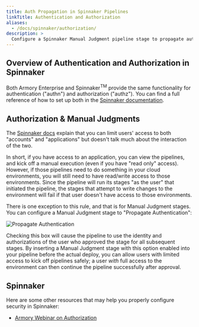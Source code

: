 ```yaml
---
title: Auth Propagation in Spinnaker Pipelines
linkTitle: Authentication and Authorization
aliases:
  - /docs/spinnaker/authorization/
description: >
  Configure a Spinnaker Manual Judgment pipeline stage to propagate authentication.
---
```



## Overview of Authentication and Authorization in Spinnaker

Both Armory Enterprise and Spinnaker<sup>TM</sup> provide the same functionality for authentication ("authn")
and authorization ("authz").  You can find a full reference of how to set up both in the [Spinnaker documentation](https://www.spinnaker.io/setup/security/#security).

## Authorization &amp; Manual Judgments

The [Spinnaker docs](https://www.spinnaker.io/setup/security/authorization/#restrictable-resources) explain that you can limit users' access to both
"accounts" and "applications" but doesn't talk much about the interaction of
the two.

In short, if you have access to an application, you can view the pipelines,
and kick off a manual execution (even if you have "read only" access).
However, if those pipelines need to do something in your cloud environments,
you will still need to have read/write access to those environments.  Since
the pipeline will run its stages "as the user" that initiated the pipeline,
the stages that attempt to write changes to the environment will fail if that
user doesn't have access to those environments.

There is one exception to this rule, and that is for Manual Judgment stages.
You can configure a Manual Judgment stage to "Propagate Authentication":

![Propagate Authentication](/images/Image-2018-10-16-at-10.05.04-AM.png)

Checking this box will cause the pipeline to use the identity and
authorizations of the user who approved the stage for all
subsequent stages.  By inserting a Manual Judgment stage with this option
enabled into your pipeline before the actual deploy, you can allow users
with limited access to kick off pipelines safely; a user _with_ full access
to the environment can then continue the pipeline successfully after approval.

## Spinnaker

Here are some other resources that may help you properly configure security in
Spinnaker:

* [Armory Webinar on Authorization](https://www.armory.io/blog/webinar-configuring-auth-n-z-in-spinnaker-with-isaac-mosquera/)
